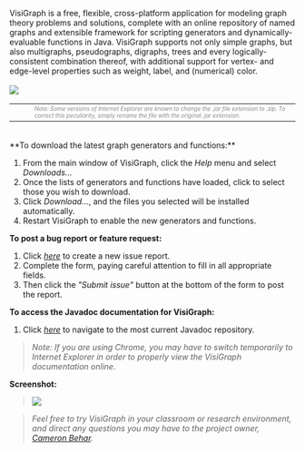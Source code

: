 VisiGraph is a free, flexible, cross-platform application for modeling graph theory problems and solutions, complete with an online repository of named graphs and extensible framework for scripting generators and dynamically-evaluable functions in Java.  VisiGraph supports not only simple graphs, but also multigraphs, pseudographs, digraphs, trees and every logically-consistent combination thereof, with additional support for vertex- and edge-level properties such as weight, label, and (numerical) color.
<br /><br />
[![](http://visigraph.googlecode.com/files/DownloadNow.gif)](http://visigraph.googlecode.com/svn/trunk/VisiGraph/jar/VisiGraph.jar)
<table cellpadding='0' cellspacing='0' border='0' width='320px'><tr cellpadding='0' cellspacing='0' border='0'><td width='20px' /><td cellpadding='0' cellspacing='0' border='0'><font color='#888888' size='1'><i>Note: Some versions of Internet Explorer are known to change the .jar file extension to .zip.  To correct this peculiarity, simply rename the file with the original .jar extension.</i></font></td></tr></table>
<br />
**To download the latest graph generators and functions:**

  1. From the main window of VisiGraph, click the _Help_ menu and select _Downloads..._
  1. Once the lists of generators and functions have loaded, click to select those you wish to download.
  1. Click _Download..._, and the files you selected will be installed automatically.
  1. Restart VisiGraph to enable the new generators and functions.

**To post a bug report or feature request:**
  1. Click _[here](http://code.google.com/p/visigraph/issues/entry)_ to create a new issue report.
  1. Complete the form, paying careful attention to fill in all appropriate fields.
  1. Then click the _"Submit issue"_ button at the bottom of the form to post the report.

**To access the Javadoc documentation for VisiGraph:**
  1. Click _[here](http://visigraph.googlecode.com/svn/trunk/VisiGraph/doc/index.html?edu/belmont/mth/visigraph/models/package-summary.html)_ to navigate to the most current Javadoc repository.

> _Note: If you are using Chrome, you may have to switch temporarily to Internet Explorer in order to properly view the VisiGraph documentation online._

**Screenshot:**
> [![](http://visigraph.googlecode.com/files/Screenshot.png)](http://code.google.com/p/visigraph)

> _Feel free to try VisiGraph in your classroom or research environment, and direct any questions you may have to the project owner, [Cameron Behar](mailto:0x24a537r9@gmail.com)._
